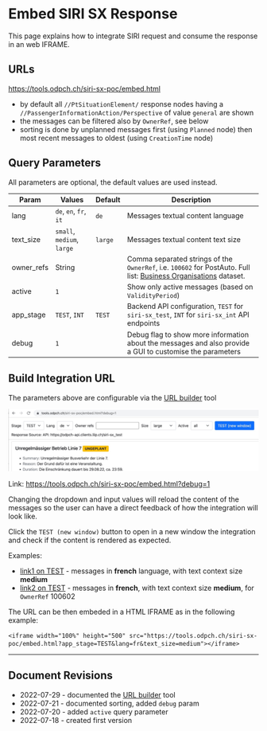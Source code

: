 # Embed SIRI SX Response

This page explains how to integrate SIRI request and consume the response in an web IFRAME.

## URLs

https://tools.odpch.ch/siri-sx-poc/embed.html

- by default all `//PtSituationElement/` response nodes having a `//PassengerInformationAction/Perspective` of value `general` are shown
- the messages can be filtered also by `OwnerRef`, see below
- sorting is done by unplanned messages first (using `Planned` node) then most recent messages to oldest (using `CreationTime` node)

## Query Parameters

All parameters are optional, the default values are used instead.

| Param | Values | Default | Description |
|-|-|-|-|
| lang | `de`, `en`, `fr`, `it`  | `de` | Messages textual content language |
| text_size | `small`, `medium`, `large`  | `large` | Messages textual content text size |
| owner_refs | String |  | Comma separated strings of the `OwnerRef`, i.e. `100602` for PostAuto. Full list: [Business Organisations](https://opentransportdata.swiss/en/dataset/goch) dataset.  |
| active | `1` |  | Show only active messages (based on `ValidityPeriod`) |
| app_stage | `TEST`, `INT`  | `TEST` | Backend API configuration, `TEST` for `siri-sx_test`, `INT` for `siri-sx_int` API endpoints |
| debug | `1`  |  | Debug flag to show more information about the messages and also provide a GUI to customise the parameters |

## Build Integration URL

The parameters above are configurable via the [URL builder](https://tools.odpch.ch/siri-sx-poc/embed.html?debug=1) tool

![iframe_url_builder.jpg](./iframe_url_builder.jpg)

Link: https://tools.odpch.ch/siri-sx-poc/embed.html?debug=1

Changing the dropdown and input values will reload the content of the messages so the user can have a direct feedback of how the integration will look like. 

Click the `TEST (new window)` button to open in a new window the integration and check if the content is rendered as expected.

Examples:

- [link1 on TEST](https://tools.odpch.ch/siri-sx-poc/embed.html?app_stage=TEST&lang=fr&text_size=medium) - messages in **french** language, with text context size **medium**
- [link2 on TEST](https://tools.odpch.ch/siri-sx-poc/embed.html?app_stage=TEST&lang=fr&owner_refs=100602&text_size=medium) - messages in **french**, with text context size **medium**, for `OwnerRef` 100602

The URL can be then embeded in a HTML IFRAME as in the following example:
```
<iframe width="100%" height="500" src="https://tools.odpch.ch/siri-sx-poc/embed.html?app_stage=TEST&lang=fr&text_size=medium"></iframe>
```
---

## Document Revisions

- 2022-07-29 - documented the [URL builder](https://tools.odpch.ch/siri-sx-poc/embed.html?debug=1) tool
- 2022-07-21 - documented sorting, added `debug` param
- 2022-07-20 - added `active` query parameter
- 2022-07-18 - created first version
